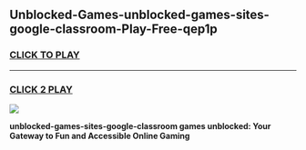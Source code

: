 
## Unblocked-Games-unblocked-games-sites-google-classroom-Play-Free-qep1p
<h3>
<a href="https://premium76.site?title=unblocked-games-sites-google-classroom&ref=17A">CLICK TO PLAY</a></h3>
<hr>

<h3>
<a href="https://premium76.site?title=unblocked-games-sites-google-classroom&ref=17A">CLICK 2 PLAY</a>
  
</h3>

<a href="https://premium76.site?title=unblocked-games-sites-google-classroom&ref=17A"><img src="https://clearcache.store/games.png"></a>


**unblocked-games-sites-google-classroom games unblocked: Your Gateway to Fun and Accessible Online Gaming**
